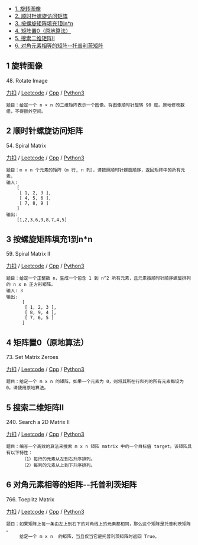 <!-- GFM-TOC -->
* [1. 旋转图像](#1-旋转图像)
* [2. 顺时针螺旋访问矩阵](#2-顺时针螺旋访问矩阵)
* [3. 按螺旋矩阵填充1到n*n](#3-按螺旋矩阵填充1到n*n)
* [4. 矩阵置0（原地算法）](#4-矩阵置0（原地算法）)
* [5. 搜索二维矩阵II](#5-搜索二维矩阵II)
* [6. 对角元素相等的矩阵--托普利茨矩阵](#6-对角元素相等的矩阵--托普利茨矩阵)
<!-- GFM-TOC -->

## 1 旋转图像
48\. Rotate Image

[力扣](https://leetcode-cn.com/problems/rotate-image/) / [Leetcode](https://leetcode.com/problems/rotate-image/) / [Cpp](../ds_8_matrix/L48-m.cpp) / [Python3](../python-algorithm/ds_8_matrix/L48-m.py)
```
题目：给定一个 n × n 的二维矩阵表示一个图像。将图像顺时针旋转 90 度。原地修改数组，不得额外空间。
```

## 2 顺时针螺旋访问矩阵
54\. Spiral Matrix

[力扣](https://leetcode-cn.com/problems/spiral-matrix/) / [Leetcode](https://leetcode.com/problems/spiral-matrix/) / [Cpp](../ds_8_matrix/L54-m.cpp) / [Python3](../python-algorithm/ds_8_matrix/L54-m.py)
```
题目：m x n 个元素的矩阵（m 行, n 列），请按照顺时针螺旋顺序，返回矩阵中的所有元素。
输入:
    [
     [ 1, 2, 3 ],
     [ 4, 5, 6 ],
     [ 7, 8, 9 ]
    ]
输出: 
    [1,2,3,6,9,8,7,4,5]
```

## 3 按螺旋矩阵填充1到n*n
59\. Spiral Matrix II  

[力扣](https://leetcode-cn.com/problems/spiral-matrix-ii/) / [Leetcode](https://leetcode.com/problems/spiral-matrix-ii/) / [Cpp](../ds_8_matrix/L59-m.cpp) / [Python3](../python-algorithm/ds_8_matrix/L59-m.py)
```
题目：给定一个正整数 n，生成一个包含 1 到 n^2 所有元素，且元素按顺时针顺序螺旋排列的 n x n 正方形矩阵。
输入: 3
输出:
      [
       [ 1, 2, 3 ],
       [ 8, 9, 4 ],
       [ 7, 6, 5 ]
      ]
```

## 4 矩阵置0（原地算法）
73\. Set Matrix Zeroes  

[力扣](https://leetcode-cn.com/problems/set-matrix-zeroes/) / [Leetcode](https://leetcode.com/problems/set-matrix-zeroes/) / [Cpp](../ds_8_matrix/L73-m.cpp) / [Python3](../python-algorithm/ds_8_matrix/L73-m.py)
```
题目：给定一个 m x n 的矩阵，如果一个元素为 0，则将其所在行和列的所有元素都设为 0。请使用原地算法。
```

## 5 搜索二维矩阵II
240\. Search a 2D Matrix II  

[力扣](https://leetcode-cn.com/problems/search-a-2d-matrix-ii/) / [Leetcode](https://leetcode.com/problems/search-a-2d-matrix-ii/) / [Cpp](../ds_8_matrix/L240-m.cpp) / [Python3](../python-algorithm/ds_8_matrix/L240-m.py)
```
题目：编写一个高效的算法来搜索 m x n 矩阵 matrix 中的一个目标值 target。该矩阵具有以下特性：
      （1）每行的元素从左到右升序排列。
      （2）每列的元素从上到下升序排列。
```

## 6 对角元素相等的矩阵--托普利茨矩阵
766\. Toeplitz Matrix

[力扣](https://leetcode-cn.com/problems/toeplitz-matrix/) / [Leetcode](https://leetcode.com/problems/toeplitz-matrix/) / [Cpp](../ds_8_matrix/L766.cpp) / [Python3](../python-algorithm/ds_8_matrix/L766.py)
```
题目：如果矩阵上每一条由左上到右下的对角线上的元素都相同，那么这个矩阵是托普利茨矩阵 。
     给定一个 m x n  的矩阵，当且仅当它是托普利茨矩阵时返回 True。
```

